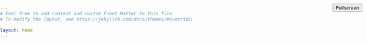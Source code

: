 ```yaml
---
# Feel free to add content and custom Front Matter to this file.
# To modify the layout, see https://jekyllrb.com/docs/themes/#overriding-theme-defaults

layout: home
---
```


<button id="fullscreenBtn" onclick="goFullscreen()" style="position: fixed; top: 10px; right: 10px; z-index: 1000;">Fullscreen</button>

<script>
function goFullscreen() {
    const elem = document.documentElement;
    if (elem.requestFullscreen) {
        elem.requestFullscreen();
    } else if (elem.webkitRequestFullscreen) {
        elem.webkitRequestFullscreen();
    } else if (elem.msRequestFullscreen) {
        elem.msRequestFullscreen();
    }
}
</script>

<style>
html, body {
    margin: 0;
    padding: 0;
    overflow: hidden;
    height: 100vh;
}
</style>
